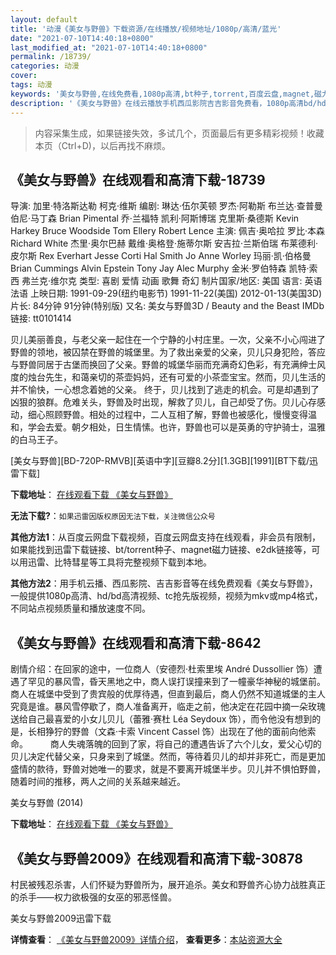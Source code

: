 ```yaml
---
layout: default
title: '动漫《美女与野兽》下载资源/在线播放/视频地址/1080p/高清/蓝光'
date: "2021-07-10T14:40:18+0800"
last_modified_at: "2021-07-10T14:40:18+0800"
permalink: /18739/
categories: 动漫
cover:
tags: 动漫
keywords: '美女与野兽,在线免费看,1080p高清,bt种子,torrent,百度云盘,magnet,磁力链,迅雷下载资源'
description: '《美女与野兽》在线云播放手机西瓜影院吉吉影音免费看，1080p高清bd/hd未删减完整版和tc抢先枪版，mkv/mp4格式，附带bt/torrent种子、magnet/磁力链、百度云盘、网盘资源迅雷下载链接'
---
```


>内容采集生成，如果链接失效，多试几个，页面最后有更多精彩视频！收藏本页（Ctrl+D)，以后再找不麻烦。


## 《美女与野兽》在线观看和高清下载-18739

导演: 加里·特洛斯达勒 柯克·维斯 编剧: 琳达·伍尔芙顿 罗杰·阿勒斯 布兰达∙查普曼 伯尼·马丁森 Brian Pimental 乔·兰福特 凯利·阿斯博瑞 克里斯·桑德斯 Kevin Harkey Bruce Woodside Tom Ellery Robert Lence 主演: 佩吉·奥哈拉 罗比·本森 Richard White 杰里·奥尔巴赫 戴维·奥格登·施蒂尔斯 安吉拉·兰斯伯瑞 布莱德利·皮尔斯 Rex Everhart Jesse Corti Hal Smith Jo Anne Worley 玛丽·凯·伯格曼 Brian Cummings Alvin Epstein Tony Jay Alec Murphy 金米·罗伯特森 凯特·索西 弗兰克·维尔克 类型: 喜剧 爱情 动画 歌舞 奇幻 制片国家/地区: 美国 语言: 英语 法语 上映日期: 1991-09-29(纽约电影节) 1991-11-22(美国) 2012-01-13(美国3D) 片长: 84分钟 91分钟(特别版) 又名: 美女与野兽3D / Beauty and the Beast IMDb链接: tt0101414

贝儿美丽善良，与老父亲一起住在一个宁静的小村庄里。一次，父亲不小心闯进了野兽的领地，被囚禁在野兽的城堡里。为了救出亲爱的父亲，贝儿只身犯险，答应与野兽同居于古堡而换回了父亲。野兽的城堡华丽而充满奇幻色彩，有充满绅士风度的烛台先生，和蔼亲切的茶壶妈妈，还有可爱的小茶壶宝宝。然而，贝儿生活的并不愉快，一心想念着她的父亲。 终于，贝儿找到了逃走的机会。可是却遇到了凶狠的狼群。危难关头，野兽及时出现，解救了贝儿，自己却受了伤。贝儿心存感动，细心照顾野兽。相处的过程中，二人互相了解，野兽也被感化，慢慢变得温和，学会去爱。朝夕相处，日生情愫。也许，野兽也可以是英勇的守护骑士，温雅的白马王子。


[美女与野兽][BD-720P-RMVB][英语中字][豆瓣8.2分][1.3GB][1991][BT下载/迅雷下载]

**下载地址**： [在线观看下载 《美女与野兽》](https://www.btdx8.com/torrent/beauty_and_the_beast_1991.html) 


**无法下载?**：`如果迅雷因版权原因无法下载，关注微信公众号 `

**其他方法1**：从百度云网盘下载视频，百度云网盘支持在线观看，非会员有限制，如果能找到迅雷下载链接、bt/torrent种子、magnet磁力链接、e2dk链接等，可以用迅雷、比特彗星等工具将完整视频下载到本地。

**其他方法2**：用手机云播、西瓜影院、吉吉影音等在线免费观看《美女与野兽》，一般提供1080p高清、hd/bd高清视频、tc抢先版视频，视频为mkv或mp4格式，不同站点视频质量和播放速度不同。


## 《美女与野兽》在线观看和高清下载-8642

剧情介绍：在回家的途中，一位商人（安德烈·杜索里埃 André Dussollier 饰）遭遇了罕见的暴风雪，昏天黑地之中，商人误打误撞来到了一幢豪华神秘的城堡前。商人在城堡中受到了贵宾般的优厚待遇，但直到最后，商人仍然不知道城堡的主人究竟是谁。暴风雪停歇了，商人准备离开，临走之前，他决定在花园中摘一朵玫瑰送给自己最喜爱的小女儿贝儿（蕾雅·赛杜 Léa Seydoux 饰），而令他没有想到的是，长相狰狞的野兽（文森·卡索 Vincent Cassel 饰）出现在了他的面前向他索命。  　　商人失魂落魄的回到了家，将自己的遭遇告诉了六个儿女，爱父心切的贝儿决定代替父亲，只身来到了城堡。然而，等待着贝儿的却并非死亡，而是更加盛情的款待，野兽对她唯一的要求，就是不要离开城堡半步。贝儿并不惧怕野兽，随着时间的推移，两人之间的关系越来越近。


美女与野兽 (2014)

**下载地址**： [在线观看下载 《美女与野兽》](https://www.btbtdy.me/btdy/dy1415.html) 


## 《美女与野兽2009》在线观看和高清下载-30878

村民被残忍杀害，人们怀疑为野兽所为，展开追杀。美女和野兽齐心协力战胜真正的杀手&mdash;—权力欲极强的女巫的邪恶怪兽。


美女与野兽2009迅雷下载

**详情查看**： [《美女与野兽2009》详情介绍](/movie/30878/)， **查看更多**：[本站资源大全](/movie/t/all/)

